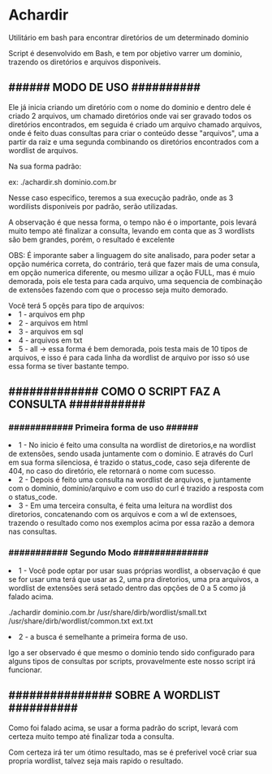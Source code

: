 <h1> Achardir</h1>
<p>Utilitário em bash para encontrar diretórios de um determinado dominio</p>
Script é desenvolvido em Bash, e tem por objetivo varrer um dominio, trazendo os diretórios e arquivos disponiveis.

<h2>###### MODO DE USO ##########</h2>
<p>Ele já inicia criando um diretório com o nome do dominio e dentro dele é criado 2 arquivos, um chamado diretórios onde vai ser gravado todos os diretórios encontrados, em seguida é criado um arquivo chamado arquivos, onde é feito duas consultas para criar o conteúdo desse "arquivos", uma a partir da raiz e uma segunda combinando os diretórios encontrados com a wordlist de arquivos.</p>
<p>Na sua forma padrão:</p>
  <spam>ex: ./achardir.sh dominio.com.br</spam>
<p>Nesse caso especifico, teremos a sua execução padrão, onde as 3 wordilists disponiveis por padrão, serão utilizadas.</p>
 <p> A observação é que nessa forma, o tempo não é o importante, pois levará muito tempo até finalizar a consulta, levando em conta  que as 3 wordlists são bem grandes, porém, o resultado é excelente</p>
  <p>OBS: É imporante saber a linguagem do site analisado, para poder setar a opção numérica correta, do contrário, terá que fazer mais de uma consula, em opção numerica diferente, ou mesmo uilizar a oção FULL, mas é muio demorada, pois ele testa para cada arquivo, uma sequencia de combinação de extensões fazendo com que o processo seja muito demorado.</p>
  <spam>Você terá 5 opçẽs para tipo de arquivos:</spam>
    <li>1 - arquivos em php</li>
    <li>2 - arquivos em html</li>
    <li>3 - arquivos em sql</li>
    <li>4 - arquivos em txt</li>
    <li>5 - all -> essa forma é bem demorada, pois testa mais de 10 tipos de arquivos, e isso é para cada linha da wordlist de arquivo por isso só use essa forma se tiver bastante tempo.</li>
<h2>############# COMO O SCRIPT FAZ A CONSULTA ###########</h2>


<h3>############ Primeira forma de uso ######</h3>

<li>1 - No inicio é feito uma consulta na wordlist de diretorios,e na wordlist de extensões, sendo usada juntamente com o dominio. E através do Curl em sua forma silenciosa, é trazido o status_code, caso seja diferente de 404, no caso do diretório, ele retornará o nome com sucesso.</li>
<li>2 - Depois é feito uma consulta na wordlist de arquivos, e juntamente com o dominio, dominio/arquivo e com uso do curl é trazido a resposta com o status_code.</li>
<li>3 - Em uma terceira consulta, é feita uma leitura na wordlist dos diretorios, concatenando com os arquivos e com a wl de extensoes, trazendo o resultado como nos exemplos acima por essa razão a demora nas consultas.</i>

<h3>########### Segundo Modo ##############</h3>
<li>1 - Você pode optar por usar suas próprias wordlist, a observação é que se for usar uma terá que usar as 2, uma pra diretorios, uma pra arquivos, a wordlist de extensões será setado dentro das opções de 0 a 5 como já falado acima.</i>
    </p>./achardir dominio.com.br /usr/share/dirb/wordlist/small.txt /usr/share/dirb/wordlist/common.txt ext.txt</p>
<li>2 - a busca é semelhante a primeira forma de uso.</i>

<spam>lgo a ser observado é que mesmo o dominio tendo sido configurado para alguns tipos de consultas por scripts, provavelmente este
nosso script irá funcionar.</spam>

<h2>############### SOBRE A WORDLIST ##########</h2>
<p>Como foi falado acima, se usar a forma padrão do script, levará com certeza muito tempo até finalizar toda a consulta.</p>
<p><spam>Com certeza irá ter um ótimo resultado, mas se é preferivel você criar sua propria wordlist, talvez seja mais rapido o resultado.<spam/></p>
